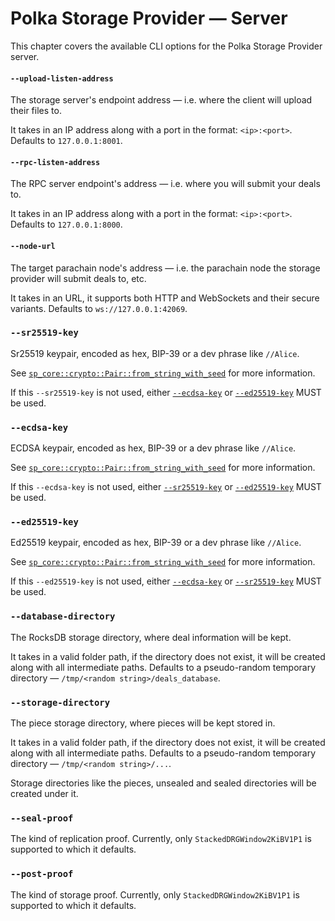 # Polka Storage Provider — Server

This chapter covers the available CLI options for the Polka Storage Provider server.

<!-- Sadly, tables will not cut it here, since the text is just too big for the table. -->

#### `--upload-listen-address`

The storage server's endpoint address — i.e. where the client will upload their files to.

It takes in an IP address along with a port in the format: `<ip>:<port>`.
Defaults to `127.0.0.1:8001`.

#### `--rpc-listen-address`

The RPC server endpoint's address — i.e. where you will submit your deals to.

It takes in an IP address along with a port in the format: `<ip>:<port>`.
Defaults to `127.0.0.1:8000`.

#### `--node-url`

The target parachain node's address — i.e. the parachain node the storage provider will submit deals to, etc.

It takes in an URL, it supports both HTTP and WebSockets and their secure variants.
Defaults to `ws://127.0.0.1:42069`.

### `--sr25519-key`

Sr25519 keypair, encoded as hex, BIP-39 or a dev phrase like `//Alice`.

See [`sp_core::crypto::Pair::from_string_with_seed`](https://docs.rs/sp-core/latest/sp_core/crypto/trait.Pair.html#method.from_string_with_seed) for more information.

If this `--sr25519-key` is not used, either [`--ecdsa-key`](#--ecdsa-key) or [`--ed25519-key`](#--ed25519-key) MUST be used.

### `--ecdsa-key`

ECDSA keypair, encoded as hex, BIP-39 or a dev phrase like `//Alice`.

See [`sp_core::crypto::Pair::from_string_with_seed`](https://docs.rs/sp-core/latest/sp_core/crypto/trait.Pair.html#method.from_string_with_seed) for more information.

If this `--ecdsa-key` is not used, either [`--sr25519-key`](#--sr25519-key) or [`--ed25519-key`](#--ed25519-key) MUST be used.

### `--ed25519-key`

Ed25519 keypair, encoded as hex, BIP-39 or a dev phrase like `//Alice`.

See [`sp_core::crypto::Pair::from_string_with_seed`](https://docs.rs/sp-core/latest/sp_core/crypto/trait.Pair.html#method.from_string_with_seed) for more information.

If this `--ed25519-key` is not used, either [`--ecdsa-key`](#--ecdsa-key) or [`--sr25519-key`](#--sr25519-key) MUST be used.

### `--database-directory`

The RocksDB storage directory, where deal information will be kept.

It takes in a valid folder path, if the directory does not exist, it will be created along with all intermediate paths.
Defaults to a pseudo-random temporary directory — `/tmp/<random string>/deals_database`.

### `--storage-directory`

The piece storage directory, where pieces will be kept stored in.

It takes in a valid folder path, if the directory does not exist, it will be created along with all intermediate paths.
Defaults to a pseudo-random temporary directory — `/tmp/<random string>/...`.

Storage directories like the pieces, unsealed and sealed directories will be created under it.

### `--seal-proof`

The kind of replication proof. Currently, only `StackedDRGWindow2KiBV1P1` is supported to which it defaults.

### `--post-proof`

The kind of storage proof. Currently, only `StackedDRGWindow2KiBV1P1` is supported to which it defaults.
